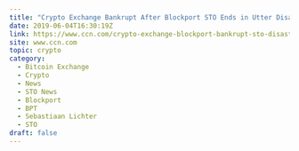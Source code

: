 ```yaml
---
title: "Crypto Exchange Bankrupt After Blockport STO Ends in Utter Disaster"
date: 2019-06-04T16:30:19Z
link: https://www.ccn.com/crypto-exchange-blockport-bankrupt-sto-disaster?utm_medium=RSS&utm_source=hune
site: www.ccn.com
topic: crypto
category:
  - Bitcoin Exchange
  - Crypto
  - News
  - STO News
  - Blockport
  - BPT
  - Sebastiaan Lichter
  - STO
draft: false
---
```

